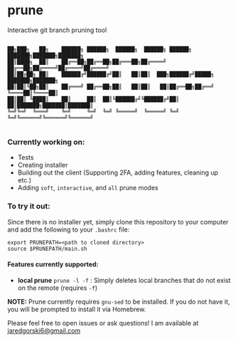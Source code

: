 # prune
Interactive git branch pruning tool


```

██╗███╗   ██╗    ██████╗ ██████╗  ██████╗  ██████╗ ██████╗ ███████╗███████╗███████╗
██║████╗  ██║    ██╔══██╗██╔══██╗██╔═══██╗██╔════╝ ██╔══██╗██╔════╝██╔════╝██╔════╝
██║██╔██╗ ██║    ██████╔╝██████╔╝██║   ██║██║  ███╗██████╔╝█████╗  ███████╗███████╗
██║██║╚██╗██║    ██╔═══╝ ██╔══██╗██║   ██║██║   ██║██╔══██╗██╔══╝  ╚════██║╚════██║
██║██║ ╚████║    ██║     ██║  ██║╚██████╔╝╚██████╔╝██║  ██║███████╗███████║███████║
╚═╝╚═╝  ╚═══╝    ╚═╝     ╚═╝  ╚═╝ ╚═════╝  ╚═════╝ ╚═╝  ╚═╝╚══════╝╚══════╝╚══════╝
                                                                                   

```

### Currently working on:
- Tests
- Creating installer
- Building out the client (Supporting 2FA, adding features, cleaning up etc.)
- Adding `soft`, `interactive`, and `all` prune modes

### To try it out:
Since there is no installer yet, simply clone this repository to your computer and add the following to your `.bashrc` file:

```
export PRUNEPATH=<path to cloned directory>
source $PRUNEPATH/main.sh
```

#### Features currently supported:
- **local prune** `prune -l -f` : Simply deletes local branches that do not exist on the remote (requires `-f`)

**NOTE:** Prune currently requires `gnu-sed` to be installed. If you do not have it, you will be prompted to install it via Homebrew.


Please feel free to open issues or ask questions! I am available at [jaredgorski6@gmail.com](mailto:jaredgorski6@gmail.com)
